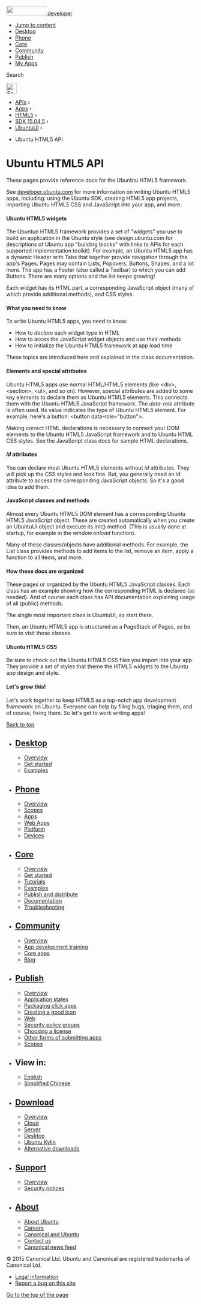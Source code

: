 <a href="https://developer.ubuntu.com/" class="logo-ubuntu"><img src="https://developer.ubuntu.com/assets/sites/ubuntu/latest/u/img/logos/logo-ubuntu-orange.svg" width="106" height="25" /> <span>developer</span></a>

-   [Jump to content](index.html#main-content)
-   [Desktop](https://developer.ubuntu.com/en/desktop/)
-   [Phone](https://developer.ubuntu.com/en/phone/)
-   [Core](https://developer.ubuntu.com/core)
-   [Community](https://developer.ubuntu.com/en/community/)
-   [Publish](https://developer.ubuntu.com/en/publish/)
-   [My Apps](https://myapps.developer.ubuntu.com/)

Search

<img src="https://developer.ubuntu.com/assets/sites/ubuntu/latest/u/img/search-white.svg" alt="Search" height="28" />

-   [APIs](../../../../index.html) ›
-   [Apps](../../../index.html) ›
-   [HTML5](../../index.html) ›
-   <a href="../index.html" class="sub-nav-item">SDK 15.04.5</a> ›
-   <a href="../UbuntuUI/index.html" class="sub-nav-item">UbuntuUI</a> ›

<!-- -->

-   Ubuntu HTML5 API

Ubuntu HTML5 API
================

These pages provide reference docs for the Ubunbtu HTML5 framework.

See [developer.ubuntu.com](http://developer.ubuntu.com) for more information on writing Ubuntu HTML5 apps, including: using the Ubuntu SDK, creating HTML5 app projects, importing Ubuntu HTML5 CSS and JavaScript into your app, and more.

#### Ubuntu HTML5 widgets

The Ubuntun HTML5 framework provides a set of "widgets" you use to build an application in the Ubuntu style (see design.ubuntu.com for descriptions of Ubuntu app "building blocks" with links to APIs for each supported implementation toolkit). For example, an Ubuntu HTML5 app has a dynamic Header with Tabs that together provide navigation through the app's Pages. Pages may contain Lists, Popovers, Buttons, Shapes, and a lot more. The app has a Footer (also called a Toolbar) to which you can add Buttons. There are many options and the list keeps growing!

Each widget has its HTML part, a corresponding JavaScript object (many of which provide additional methods), and CSS styles.

#### What you need to know

To write Ubuntu HTML5 apps, you need to know:

-   How to *declare* each widget type in HTML
-   How to acces the JavaScript widget objects and use their methods
-   How to initialize the Ubuntu HTML5 framework at app load time

These topics are introduced here and explained in the class documentation.

#### Elements and special attributes

Ubuntu HTML5 apps use normal HTML/HTML5 elements (like &lt;div&gt;, &lt;section&gt;, &lt;ul&gt;, and so on). However, special attributes are added to some key elements to declare them as Ubuntu HTML5 elements. This connects them with the Ubuntu HTML5 JavaScript framework. The *data-role* attribute is often used. Its value indicates the type of Ubuntu HTML5 element. For example, here's a button: &lt;button data-role="button"&gt;.

Making correct HTML declarations is necessary to connect your DOM elements to the Ubuntu HTML5 JavaScript framework and to Ubuntu HTML CSS styles. See the JavaScript class docs for sample HTML declarations.
#### *id* attributes

You can declare most Ubuntu HTML5 elements without *id* attributes. They will pick up the CSS styles and look fine. But, you generally need an *id* attribute to access the corresponding JavaScript objects. So it's a good idea to add them.

#### JavaScript classes and methods

Almost every Ubuntu HTML5 DOM element has a corresponding Ubuntu HTML5 JavaScript object. These are created automatically when you create an UbuntuUI object and execute its init() method. (This is usually done at startup, for example in the *window.onload* function).

Many of these classes/objects have additional methods. For example, the List class provides methods to add items to the list, remove an item, apply a function to all items, and more.

#### How these docs are organized

These pages or organized by the Ubuntu HTML5 JavaScript classes. Each class has an example showing how the corresponding HTML is declared (as needed). And of course each class has API documentation explaining usage of all (public) methods.

The single most important class is UbuntuUI, so start there.

Then, an Ubuntu HTML5 app is structured as a PageStack of Pages, so be sure to visit those classes.

#### Ubuntu HTML5 CSS

Be sure to check out the Ubuntu HTML5 CSS files you import into your app. They provide a set of styles that theme the HTML5 widgets to the Ubuntu app design and style.

#### Let's grow this!

Let's work together to keep HTML5 as a top-notch app development framework on Ubuntu. Everyone can help by filing bugs, triaging them, and of course, fixing them. So let's get to work writing apps!

[Back to top](index.html#)

-   [Desktop](https://developer.ubuntu.com/en/desktop/)
    ---------------------------------------------------

    -   [Overview](https://developer.ubuntu.com/en/desktop/)
    -   [Get started](http://snapcraft.io/?utm_source=developer.ubuntu.com&utm_medium=devportal&utm_term=snaps%20snapcraft%20desktop&utm_content=menu&utm_campaign=duc_snappers)
    -   [Examples](https://github.com/ubuntu/snappy-playpen)

-   [Phone](https://developer.ubuntu.com/en/phone/)
    -----------------------------------------------

    -   [Overview](https://developer.ubuntu.com/en/phone/)
    -   [Scopes](https://developer.ubuntu.com/en/phone/scopes/)
    -   [Apps](https://developer.ubuntu.com/en/phone/apps/)
    -   [Web Apps](https://developer.ubuntu.com/en/phone/web/)
    -   [Platform](https://developer.ubuntu.com/en/phone/platform/)
    -   [Devices](https://developer.ubuntu.com/en/phone/devices/)

-   [Core](https://developer.ubuntu.com/core)
    -----------------------------------------

    -   [Overview](https://developer.ubuntu.com/core)
    -   [Get started](https://developer.ubuntu.com/core/get-started)
    -   [Tutorials](https://developer.ubuntu.com/core/tutorials)
    -   [Examples](https://developer.ubuntu.com/core/examples)
    -   [Publish and distribute](https://developer.ubuntu.com/core/publish-and-distribute)
    -   [Documentation](https://developer.ubuntu.com/core/documentation)
    -   [Troubleshooting](https://developer.ubuntu.com/core/troubleshooting)

-   [Community](https://developer.ubuntu.com/en/community/)
    -------------------------------------------------------

    -   [Overview](https://developer.ubuntu.com/en/community/)
    -   [App development training](https://developer.ubuntu.com/en/community/training/)
    -   [Core apps](https://developer.ubuntu.com/en/community/core-apps/)
    -   [Blog](https://developer.ubuntu.com/en/community/blog/)

-   [Publish](https://developer.ubuntu.com/en/publish/)
    ---------------------------------------------------

    -   [Overview](https://developer.ubuntu.com/en/publish/)
    -   [Application states](https://developer.ubuntu.com/en/publish/application-states/)
    -   [Packaging click apps](https://developer.ubuntu.com/en/publish/packaging-click-apps/)
    -   [Creating a good icon](https://developer.ubuntu.com/en/publish/creating-a-good-icon/)
    -   [Web](https://developer.ubuntu.com/en/publish/web/)
    -   [Security policy groups](https://developer.ubuntu.com/en/publish/security-policy-groups/)
    -   [Choosing a license](https://developer.ubuntu.com/en/publish/choosing-a-license/)
    -   [Other forms of submitting apps](https://developer.ubuntu.com/en/publish/other-forms-of-submitting-apps/)
    -   [Scopes](https://developer.ubuntu.com/en/publish/scopes/)

-   View in:
    --------

    -   [English](index.html "Change to language: English")
    -   [Simplified Chinese](index.html "Change to language: Simplified Chinese")

-   [Download](http://ubuntu.com/download/)
    ---------------------------------------

    -   [Overview](http://ubuntu.com/download)
    -   [Cloud](http://ubuntu.com/download/cloud)
    -   [Server](http://ubuntu.com/download/server)
    -   [Desktop](http://ubuntu.com/download/desktop)
    -   [Ubuntu Kylin](http://ubuntu.com/download/ubuntu-kylin)
    -   [Alternative downloads](http://ubuntu.com/download/alternative-downloads)

-   [Support](http://ubuntu.com/support/)
    -------------------------------------

    -   [Overview](http://ubuntu.com/support)
    -   [Security notices](http://www.ubuntu.com/usn/)

-   [About](http://ubuntu.com/about/)
    ---------------------------------

    -   [About Ubuntu](http://ubuntu.com/about/about-ubuntu)
    -   [Careers](http://www.canonical.com/careers)
    -   [Canonical and Ubuntu](http://ubuntu.com/about/canonical-and-ubuntu)
    -   [Contact us](http://ubuntu.com/about/contact-us)
    -   [Canonical news feed](http://insights.ubuntu.com/feed/)

© 2015 Canonical Ltd. Ubuntu and Canonical are registered trademarks of Canonical Ltd.

-   [Legal information](http://www.ubuntu.com/legal)
-   [Report a bug on this site](https://bugs.launchpad.net/developer-ubuntu-com/)

<span class="accessibility-aid">[Go to the top of the page](index.html#)</span>
